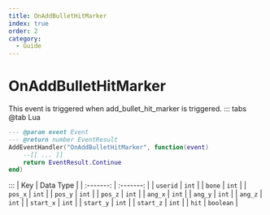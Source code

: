 ```yaml
---
title: OnAddBulletHitMarker
index: true
order: 2
category:
  - Guide
---
```


# OnAddBulletHitMarker
This event is triggered when add_bullet_hit_marker is triggered.
::: tabs
@tab Lua
```lua
--- @param event Event
--- @return number EventResult
AddEventHandler("OnAddBulletHitMarker", function(event)
    --[[ ... ]]
    return EventResult.Continue
end)
```

:::
|    Key    | Data Type |
| :-------: | :-------: |
|  `userid` |   `int`   |
|   `bone`  |   `int`   |
|  `pos_x`  |   `int`   |
|  `pos_y`  |   `int`   |
|  `pos_z`  |   `int`   |
|  `ang_x`  |   `int`   |
|  `ang_y`  |   `int`   |
|  `ang_z`  |   `int`   |
| `start_x` |   `int`   |
| `start_y` |   `int`   |
| `start_z` |   `int`   |
|   `hit`   | `boolean` |